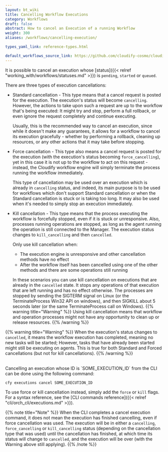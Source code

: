 ```yaml
---
layout: bt_wiki
title: Cancelling Workflow Executions
category: Workflows
draft: false
abstract: How to cancel an Execution of a running Workflow
weight: 300
aliases: /workflows/cancelling-execution/

types_yaml_link: reference-types.html

default_workflows_source_link: https://github.com/cloudify-cosmo/cloudify-plugins-common/blob/4.3/cloudify/plugins/workflows.py
---
```



It is possible to cancel an execution whose [status]({{< relref "working_with/workflows/statuses.md" >}}) is `pending`, `started` or `queued`.

There are three types of execution cancellations:

* Standard cancellation - This type means that a cancel request is posted for the execution. The execution's status will become `cancelling`. However, the actions to take upon such a request are up to the workflow that's being executed: It might try and stop, perform a full rollback, or even ignore the request completely and continue executing.

    Usually, this is the recommended way to cancel an execution, since while it doesn't make any guarantees, it allows for a workflow to cancel its execution gracefully - whether by performing a rollback, cleaning up resources, or any other actions that it may take before stopping.

* Force cancellation - This type also means a cancel request is posted for the execution (with the execution's status becoming `force_cancelling`), yet in this case it is not up to the workflow to act on this request - instead, the Cloudify workflow engine will simply terminate the process running the workflow immediately.

    This type of cancellation may be used over an execution which is already in `cancelling` status, and indeed, its main purpose is to be used for workflows which don't support Standard cancellation or when the Standard cancellation is stuck or is taking too long. It may also be used when it's needed to simply stop an execution immediately.

* Kill cancellation - This type means that the process executing the workflow is forcefully stopped, even if it is stuck or unresponsive. Also, processes running operations are stopped, as long as the agent running the operation is still connected to the Manager. The execution status changes to `kill_cancelling` and then `cancelled`.

    Only use kill cancellation when:

    * The execution engine is unresponsive and other cancellation methods have no effect
    * After the workflow itself has been cancelled using one of the other methods and there are some operations still running

    In these scenarios you can use kill cancellation on executions that are already in the `cancelled` state. It stops any operations of that execution that are left running and has no effect otherwise.
    The processes are stopped by sending the SIGTERM signal on Linux (or the TerminateProcess Win32 API on windows), and then SIGKILL about 5 seconds later (or the same TerminateProcess call on Windows).
{{% warning title="Warning" %}}
Using kill cancellation means that workflow and operation processes might not have any opportunity to clean up or release resources.
{{% /warning %}}


{{% warning title="Warning" %}}
When the execution's status changes to `cancelled`, it means the workflow execution has completed, meaning no new tasks will be started; However, tasks that have already been started might still be executing on agents. This is true for both Standard and Forced cancellations (but not for kill cancellations).
{{% /warning %}}

<br>
Cancelling an execution whose ID is `SOME_EXECUTION_ID` from the CLI can be done using the following command:

`cfy executions cancel SOME_EXECUTION_ID`

To use force or kill cancellation instead, simply add the `force` or `kill` flags. For a syntax reference, see the [CLI commands reference]({{< relref "cli/orch_cli/executions.md" >}}).

{{% note title="Note" %}}
When the CLI completes a cancel execution command, it does not mean the execution has finished cancelling, even if force cancellation was used. The execution will be in either a `cancelling`, `force_cancelling` or `kill_cancelling` status (depending on the cancellation type that was used) until the cancellation has finished, at which time its status will change to `cancelled`, and the execution will be over (with the Warning above still applying).
{{% /note %}}
